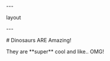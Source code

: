 <p>---</p>
<p>layout</p>
<p>---</p>
<p># Dinosaurs ARE Amazing!</p>
<p>They are **super** cool and like.. OMG!</p>
